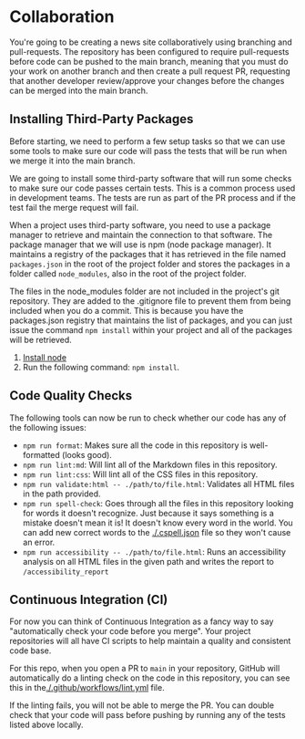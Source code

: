 # Collaboration

You're going to be creating a news site collaboratively using branching and
pull-requests. The repository has been configured to require pull-requests
before code can be pushed to the main branch, meaning that you must do your work
on another branch and then create a pull request PR, requesting that another
developer review/approve your changes before the changes can be merged into the
main branch.

## Installing Third-Party Packages

Before starting, we need to perform a few setup tasks so that we can use some
tools to make sure our code will pass the tests that will be run when we merge
it into the main branch.

We are going to install some third-party software that will run some checks to
make sure our code passes certain tests. This is a common process used in
development teams. The tests are run as part of the PR process and if the test
fail the merge request will fail.

When a project uses third-party software, you need to use a package manager to
retrieve and maintain the connection to that software. The package manager that
we will use is npm (node package manager). It maintains a registry of the
packages that it has retrieved in the file named `packages.json` in the root of
the project folder and stores the packages in a folder called `node_modules`,
also in the root of the project folder.

The files in the node_modules folder are not included in the project's git
repository. They are added to the .gitignore file to prevent them from being
included when you do a commit. This is because you have the packages.json
registry that maintains the list of packages, and you can just issue the command
`npm install` within your project and all of the packages will be retrieved.

1. [Install node](https://nodejs.org/en/download/)
2. Run the following command: `npm install`.

## Code Quality Checks

The following tools can now be run to check whether our code has any of the
following issues:

- `npm run format`: Makes sure all the code in this repository is well-formatted
  (looks good).
- `npm run lint:md`: Will lint all of the Markdown files in this repository.
- `npm run lint:css`: Will lint all of the CSS files in this repository.
- `npm run validate:html -- ./path/to/file.html`: Validates all HTML files in
  the path provided.
- `npm run spell-check`: Goes through all the files in this repository looking
  for words it doesn't recognize. Just because it says something is a mistake
  doesn't mean it is! It doesn't know every word in the world. You can add new
  correct words to the [./.cspell.json](./.cspell.json) file so they won't cause
  an error.
- `npm run accessibility -- ./path/to/file.html`: Runs an accessibility analysis
  on all HTML files in the given path and writes the report to
  `/accessibility_report`

## Continuous Integration (CI)

For now you can think of Continuous Integration as a fancy way to say
"automatically check your code before you merge". Your project repositories will
all have CI scripts to help maintain a quality and consistent code base.

For this repo, when you open a PR to `main` in your repository, GitHub will
automatically do a linting check on the code in this repository, you can see
this in the[./.github/workflows/lint.yml](./.github/workflows/lint.yml) file.

If the linting fails, you will not be able to merge the PR. You can double check
that your code will pass before pushing by running any of the tests listed above
locally.
